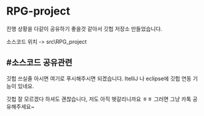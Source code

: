 # RPG-project
진행 상황을 다같이 공유하기 좋을것 같아서 깃헙 저장소 만들었습니다.

소스코드 위치 -> src\RPG_project 

#소스코드 공유관련
-------------------------------------------------------------------------
깃헙 쓰실줄 아시면 여기로 푸시해주시면 되겠습니다. ItelliJ 나 eclipse에 깃헙 연동 기능이 있네요. 

깃헙 잘 모르겠다 하셔도 괜찮습니다, 저도 아직 헷갈리니까요 ㅎㅎ 그러면 그냥 카톡 공유해주세요~